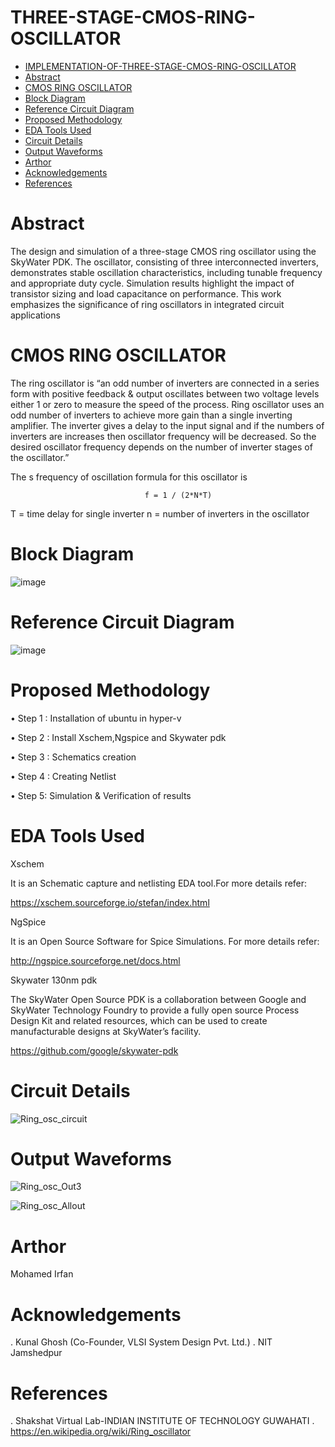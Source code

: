 # THREE-STAGE-CMOS-RING-OSCILLATOR

- [IMPLEMENTATION-OF-THREE-STAGE-CMOS-RING-OSCILLATOR](#)
- [Abstract](#abstract)
- [CMOS RING OSCILLATOR](#cmos-ring-oscillator)
- [Block Diagram](#block-diagram)
- [Reference Circuit Diagram](#reference-circuit-diagram)
- [Proposed Methodology](#proposed-methodology)
- [EDA Tools Used](#eda-tools-used)
- [Circuit Details](#circuit-details)
- [Output Waveforms](#output-waveforms)
- [Arthor](#arthor)
- [Acknowledgements](#acknowledgements)
- [References](#refernces)

# Abstract
The design and simulation of a three-stage CMOS ring oscillator using the SkyWater PDK. The oscillator, consisting of three interconnected inverters, demonstrates stable oscillation characteristics, including tunable frequency and appropriate duty cycle. Simulation results highlight the impact of transistor sizing and load capacitance on performance. This work emphasizes the significance of ring oscillators in integrated circuit applications

# CMOS RING OSCILLATOR

The ring oscillator is “an odd number of inverters are connected in a series form with positive feedback & output oscillates between two voltage levels either 1 or zero to measure the speed of the process.
Ring oscillator uses an odd number of inverters to achieve more gain than a single inverting amplifier. The inverter gives a delay to the input signal and if the numbers of inverters are increases then oscillator frequency will be decreased. So the desired oscillator frequency depends on the number of inverter stages of the oscillator.”


The s frequency of oscillation formula for this oscillator is

                                  f = 1 / (2*N*T)

T = time delay for single inverter
n = number of inverters in the oscillator

# Block Diagram
![image](https://github.com/user-attachments/assets/5eac58fd-8dfa-4da6-9782-94072845393a)

# Reference Circuit Diagram
![image](https://github.com/user-attachments/assets/ab1ffb53-875f-48b0-9172-50aa33974369)

# Proposed Methodology
• Step 1 : Installation of ubuntu in hyper-v

• Step 2 : Install Xschem,Ngspice and Skywater pdk

• Step 3 : Schematics creation

• Step 4 : Creating Netlist

• Step 5: Simulation & Verification of results

# EDA Tools Used

Xschem

It is an Schematic capture and netlisting EDA tool.For more details refer:

https://xschem.sourceforge.io/stefan/index.html

NgSpice

It is an Open Source Software for Spice Simulations. For more details refer:

http://ngspice.sourceforge.net/docs.html

Skywater 130nm pdk

The SkyWater Open Source PDK is a collaboration between Google and SkyWater Technology Foundry to provide a fully open source Process Design Kit and related resources, which can be used to create manufacturable designs at SkyWater’s facility.

https://github.com/google/skywater-pdk

# Circuit Details
![Ring_osc_circuit](https://github.com/user-attachments/assets/8bd769f1-74d1-429e-8c24-02f11ceb617a)

# Output Waveforms

![Ring_osc_Out3](https://github.com/user-attachments/assets/e79710bb-e4f7-469d-a9cc-1d48615362a8)


![Ring_osc_Allout](https://github.com/user-attachments/assets/de96e623-65b7-451d-a264-3ebac3c1d112)

# Arthor

Mohamed Irfan

# Acknowledgements

. Kunal Ghosh (Co-Founder, VLSI System Design Pvt. Ltd.)
. NIT Jamshedpur

# References

. Shakshat Virtual Lab-INDIAN INSTITUTE OF TECHNOLOGY GUWAHATI
. https://en.wikipedia.org/wiki/Ring_oscillator





